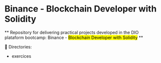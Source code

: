 # Binance - Blockchain Developer with Solidity

** Repository for delivering practical projects developed in the DIO plataform bootcamp: Binance - <mark>Blockchain Developer with Solidity</mark> **
<br />

📁 Directories: <br />
- exercices

